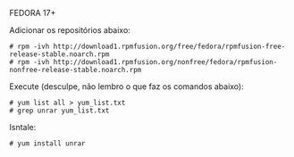 FEDORA 17+

Adicionar os repositórios abaixo:

	# rpm -ivh http://download1.rpmfusion.org/free/fedora/rpmfusion-free-release-stable.noarch.rpm
	# rpm -ivh http://download1.rpmfusion.org/nonfree/fedora/rpmfusion-nonfree-release-stable.noarch.rpm

Execute (desculpe, não lembro o que faz os comandos abaixo):
	
	# yum list all > yum_list.txt
	# grep unrar yum_list.txt 

Isntale:

	# yum install unrar

